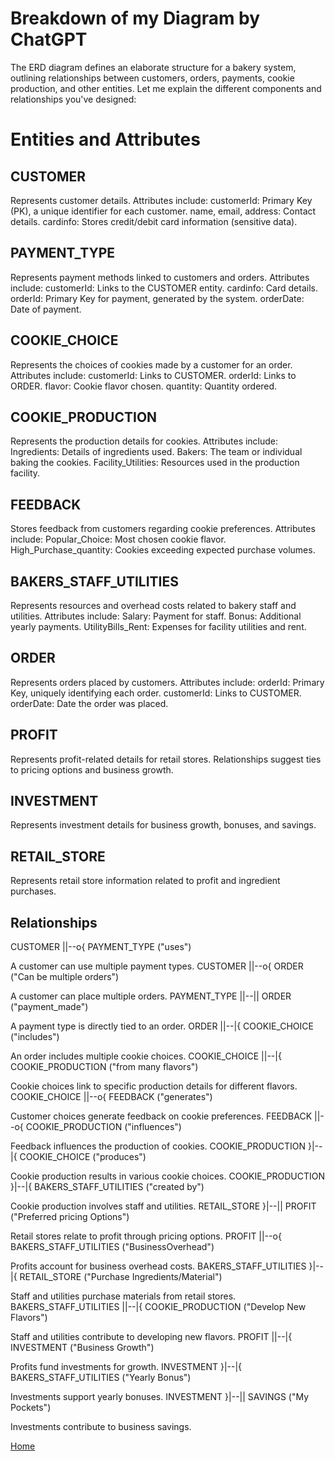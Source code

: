 # Breakdown of my Diagram by ChatGPT

The ERD diagram defines an elaborate structure for a bakery system, outlining relationships between customers, orders, payments, cookie production, and other entities. Let me explain the different components and relationships you've designed:

# Entities and Attributes

## CUSTOMER
Represents customer details.
Attributes include:
customerId: Primary Key (PK), a unique identifier for each customer.
name, email, address: Contact details.
cardinfo: Stores credit/debit card information (sensitive data).

## PAYMENT_TYPE
Represents payment methods linked to customers and orders.
Attributes include:
customerId: Links to the CUSTOMER entity.
cardinfo: Card details.
orderId: Primary Key for payment, generated by the system.
orderDate: Date of payment.

## COOKIE_CHOICE
Represents the choices of cookies made by a customer for an order.
Attributes include:
customerId: Links to CUSTOMER.
orderId: Links to ORDER.
flavor: Cookie flavor chosen.
quantity: Quantity ordered.

## COOKIE_PRODUCTION
Represents the production details for cookies.
Attributes include:
Ingredients: Details of ingredients used.
Bakers: The team or individual baking the cookies.
Facility_Utilities: Resources used in the production facility.

## FEEDBACK
Stores feedback from customers regarding cookie preferences.
Attributes include:
Popular_Choice: Most chosen cookie flavor.
High_Purchase_quantity: Cookies exceeding expected purchase volumes.

## BAKERS_STAFF_UTILITIES
Represents resources and overhead costs related to bakery staff and utilities.
Attributes include:
Salary: Payment for staff.
Bonus: Additional yearly payments.
UtilityBills_Rent: Expenses for facility utilities and rent.

## ORDER
Represents orders placed by customers.
Attributes include:
orderId: Primary Key, uniquely identifying each order.
customerId: Links to CUSTOMER.
orderDate: Date the order was placed.

## PROFIT
Represents profit-related details for retail stores.
Relationships suggest ties to pricing options and business growth.

## INVESTMENT
Represents investment details for business growth, bonuses, and savings.

## RETAIL_STORE
Represents retail store information related to profit and ingredient purchases.

## Relationships

CUSTOMER ||--o{ PAYMENT_TYPE ("uses")

A customer can use multiple payment types.
CUSTOMER ||--o{ ORDER ("Can be multiple orders")

A customer can place multiple orders.
PAYMENT_TYPE ||--|| ORDER ("payment_made")

A payment type is directly tied to an order.
ORDER ||--|{ COOKIE_CHOICE ("includes")

An order includes multiple cookie choices.
COOKIE_CHOICE ||--|{ COOKIE_PRODUCTION ("from many flavors")

Cookie choices link to specific production details for different flavors.
COOKIE_CHOICE ||--o{ FEEDBACK ("generates")

Customer choices generate feedback on cookie preferences.
FEEDBACK ||--o{ COOKIE_PRODUCTION ("influences")

Feedback influences the production of cookies.
COOKIE_PRODUCTION }|--|{ COOKIE_CHOICE ("produces")

Cookie production results in various cookie choices.
COOKIE_PRODUCTION }|--|{ BAKERS_STAFF_UTILITIES ("created by")

Cookie production involves staff and utilities.
RETAIL_STORE }|--|| PROFIT ("Preferred pricing Options")

Retail stores relate to profit through pricing options.
PROFIT ||--o{ BAKERS_STAFF_UTILITIES ("BusinessOverhead")

Profits account for business overhead costs.
BAKERS_STAFF_UTILITIES }|--|{ RETAIL_STORE ("Purchase Ingredients/Material")

Staff and utilities purchase materials from retail stores.
BAKERS_STAFF_UTILITIES ||--|{ COOKIE_PRODUCTION ("Develop New Flavors")

Staff and utilities contribute to developing new flavors.
PROFIT ||--|{ INVESTMENT ("Business Growth")

Profits fund investments for growth.
INVESTMENT }|--|{ BAKERS_STAFF_UTILITIES ("Yearly Bonus")

Investments support yearly bonuses.
INVESTMENT }|--|| SAVINGS ("My Pockets")

Investments contribute to business savings.

[Home](README.md)